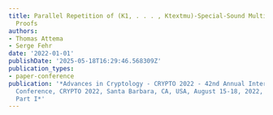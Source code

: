 ```yaml
---
title: Parallel Repetition of (K1, . . . , Ktextmu)-Special-Sound Multi-round Interactive
  Proofs
authors:
- Thomas Attema
- Serge Fehr
date: '2022-01-01'
publishDate: '2025-05-18T16:29:46.568309Z'
publication_types:
- paper-conference
publication: '*Advances in Cryptology - CRYPTO 2022 - 42nd Annual International Cryptology
  Conference, CRYPTO 2022, Santa Barbara, CA, USA, August 15-18, 2022, Proceedings,
  Part I*'
---
```

